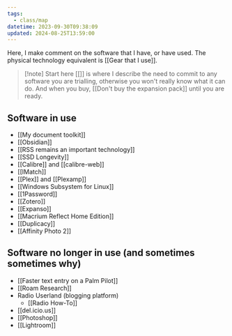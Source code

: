 ```yaml
---
tags:
  - class/map
datetime: 2023-09-30T09:38:09
updated: 2024-08-25T13:59:00
---
```

Here, I make comment on the software that I have, or have used. The physical technology equivalent is [[Gear that I use]].

> [!note] Start here
> [[]] is where I describe the need to commit to any software you are trialling, otherwise you won't really know what it can do. And when you buy, [[Don't buy the expansion pack]] until you are ready.

## Software in use
- [[My document toolkit]]
- [[Obsidian]]
- [[RSS remains an important technology]]
- [[SSD Longevity]]
- [[Calibre]] and [[calibre-web]]
- [[IMatch]]
- [[Plex]] and [[Plexamp]]
- [[Windows Subsystem for Linux]]
- [[1Password]]
- [[Zotero]]
- [[Expanso]]
- [[Macrium Reflect Home Edition]]
- [[Duplicacy]]
- [[Affinity Photo 2]]

## Software no longer in use (and sometimes sometimes why)
- [[Faster text entry on a Palm Pilot]]
- [[Roam Research]]
- Radio Userland (blogging platform)
	- [[Radio How-To]]
- [[del.icio.us]]
- [[Photoshop]]
- [[Lightroom]]